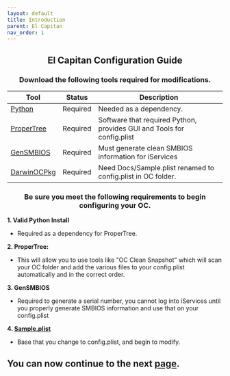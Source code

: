 ```yaml
---
layout: default
title: Introduction
parent: El Capitan
nav_order: 1
---
```


<h2 align="center">El Capitan Configuration Guide</h2>
<h3 align="center">Download the following tools required for modifications.</h3>

| Tool  | Status | Description | 
| ----- | ----- | ----- |
| [Python](https://www.python.org/downloads/) | Required | Needed as a dependency. |
| [ProperTree](https://github.com/corpnewt/ProperTree) | Required | Software that required Python, provides GUI and Tools for config.plist |
| [GenSMBIOS](https://github.com/corpnewt/GenSMBIOS) | Required | Must generate clean SMBIOS information for iServices |
| [DarwinOCPkg](https://github.com/royalgraphx/DarwinOCPkg/blob/main/Docs/Sample.plist) | Required | Need Docs/Sample.plist renamed to config.plist in OC folder. |

<h3 align="center">Be sure you meet the following requirements to begin configuring your OC.</h3>

**1. Valid Python Install**
- Required as a dependency for ProperTree.

**2. ProperTree:**
- This will allow you to use tools like "OC Clean Snapshot" which will scan your OC folder and add the various files to your config.plist automatically and in the correct order.

**3. GenSMBIOS**
- Required to generate a serial number, you cannot log into iServices until you properly generate SMBIOS information and use that on your config.plist

**4. [Sample.plist](https://github.com/royalgraphx/DarwinOCPkg/blob/main/Docs/Sample.plist)**
- Base that you change to config.plist, and begin to modify.

## You can now continue to the next <a href="../01-ACPI">page</a>.
